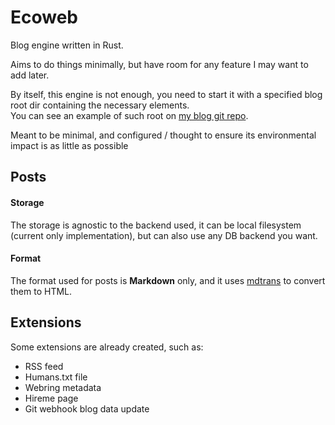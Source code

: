 # Ecoweb

Blog engine written in Rust.

Aims to do things minimally, but have room for any feature I may want to add later.

By itself, this engine is not enough, you need to start it with a specified blog root dir containing the necessary elements.  
You can see an example of such root on [my blog git repo](https://github.com/litchipi/blog).

Meant to be minimal, and configured / thought to ensure its environmental impact is as little as possible

## Posts

#### Storage

The storage is agnostic to the backend used, it can be local filesystem (current only implementation), but can also use any DB backend you want.

#### Format

The format used for posts is **Markdown** only, and it uses [mdtrans](https://github.com/litchipi/mdtrans) to convert them to HTML.

## Extensions

Some extensions are already created, such as:

- RSS feed
- Humans.txt file
- Webring metadata
- Hireme page
- Git webhook blog data update
